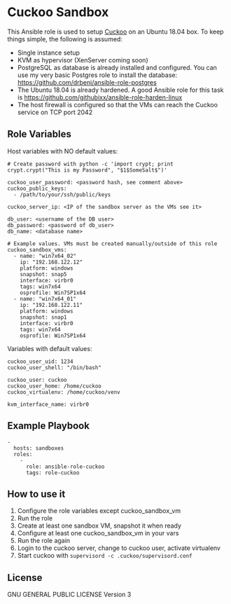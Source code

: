 # Cuckoo Sandbox

This Ansible role is used to setup [Cuckoo](https://cuckoosandbox.org) on an Ubuntu 18.04 box. To keep things simple, the following is assumed:  

- Single instance setup
- KVM as hypervisor (XenServer coming soon)
- PostgreSQL as database is already installed and configured. You can use my very basic Postgres role to install the database: https://github.com/drbeni/ansible-role-postgres
- The Ubuntu 18.04 is already hardened. A good Ansible role for this task is https://github.com/githubixx/ansible-role-harden-linux
- The host firewall is configured so that the VMs can reach the Cuckoo service on TCP port 2042


## Role Variables

Host variables with NO default values:
```
# Create password with python -c 'import crypt; print crypt.crypt("This is my Password", "$1$SomeSalt$")'

cuckoo_user_password: <password hash, see comment above>
cuckoo_public_keys:
  - /path/to/your/ssh/public/keys

cuckoo_server_ip: <IP of the sandbox server as the VMs see it>

db_user: <username of the DB user>
db_password: <password of db_user>
db_name: <database name>

# Example values. VMs must be created manually/outside of this role
cuckoo_sandbox_vms:
  - name: "win7x64_02"
    ip: "192.168.122.12"
    platform: windows
    snapshot: snap5
    interface: virbr0
    tags: win7x64
    osprofile: Win7SP1x64
  - name: "win7x64_01"
    ip: "192.168.122.11"
    platform: windows
    snapshot: snap1
    interface: virbr0
    tags: win7x64
    osprofile: Win7SP1x64  
```

Variables with default values:
```
cuckoo_user_uid: 1234
cuckoo_user_shell: "/bin/bash"

cuckoo_user: cuckoo
cuckoo_user_home: /home/cuckoo
cuckoo_virtualenv: /home/cuckoo/venv

kvm_interface_name: virbr0
```

## Example Playbook  

```
-
  hosts: sandboxes
  roles:   
    -
      role: ansible-role-cuckoo
      tags: role-cuckoo
```

## How to use it

1. Configure the role variables except cuckoo_sandbox_vm
2. Run the role
3. Create at least one sandbox VM, snapshot it when ready
4. Configure at least one cuckoo_sandbox_vm in your vars
5. Run the role again
6. Login to the cuckoo server, change to cuckoo user, activate virtualenv
7. Start cuckoo with ``` supervisord -c .cuckoo/supervisord.conf ```


## License

GNU GENERAL PUBLIC LICENSE Version 3
